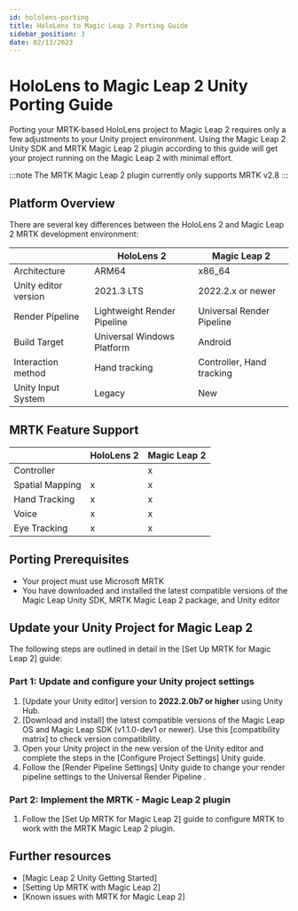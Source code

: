 ```yaml
---
id: hololens-porting 
title: HoloLens to Magic Leap 2 Porting Guide
sidebar_position: 3
date: 02/13/2023
---
```


# HoloLens to Magic Leap 2 Unity Porting Guide

Porting your MRTK-based HoloLens project to Magic Leap 2 requires only a few adjustments to your Unity project environment. Using the Magic Leap 2 Unity SDK and MRTK Magic Leap 2 plugin according to this guide will get your project running on the Magic Leap 2 with minimal effort.

:::note
The MRTK Magic Leap 2 plugin currently only supports MRTK v2.8
:::

## Platform Overview

There are several key differences between the HoloLens 2 and Magic Leap 2 MRTK development environment:

| | HoloLens 2 | Magic Leap 2 |
|:-- | --- | --- |
|Architecture | ARM64 |x86_64 |
|Unity editor version| 2021.3 LTS | 2022.2.x or newer |
|Render Pipeline| Lightweight Render Pipeline| Universal Render Pipeline|
|Build Target|Universal Windows Platform |Android |
|Interaction method|Hand tracking |Controller, Hand tracking |
|Unity Input System|Legacy |New |

## MRTK Feature Support

| | HoloLens 2 | Magic Leap 2 |
|:-- | --- | --- |
|Controller |  | x |
|Spatial Mapping| x | x |
|Hand Tracking| x | x |
|Voice| x | x |
|Eye Tracking| x | x |

## Porting Prerequisites

- Your project must use Microsoft MRTK
- You have downloaded and installed the latest compatible versions of the Magic Leap Unity SDK, MRTK Magic Leap 2 package, and Unity editor

## Update your Unity Project for Magic Leap 2

The following steps are outlined in detail in the [Set Up MRTK for Magic Leap 2] guide:

### Part 1: Update and configure your Unity project settings

1. [Update your Unity editor] version to **2022.2.0b7 or higher** using Unity Hub.
2. [Download and install] the latest compatible versions of the Magic Leap OS and Magic Leap SDK (v1.1.0-dev1 or newer). Use this [compatibility matrix] to check version compatibility.
3. Open your Unity project in the new version of the Unity editor and complete the steps in the [Configure Project Settings] Unity guide.
4. Follow the [Render Pipeline Settings] Unity guide to change your render pipeline settings to the Universal Render Pipeline .

### Part 2: Implement the MRTK - Magic Leap 2 plugin

1. Follow the [Set Up MRTK for Magic Leap 2] guide to configure MRTK to work with the MRTK Magic Leap 2 plugin.

## Further resources

- [Magic Leap 2 Unity Getting Started]
- [Setting Up MRTK with Magic Leap 2]
- [Known issues with MRTK for Magic Leap 2]
